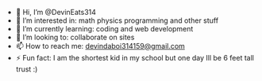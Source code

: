 - 👋 Hi, I’m @DevinEats314
- 👀 I’m interested in: math physics programming and other stuff
- 🌱 I’m currently learning: coding and web development
- 💞️ I’m looking to: collaborate on sites
- 📫 How to reach me: devindaboi314159@gmail.com
- ⚡ Fun fact: I am the shortest kid in my school but one day Ill be 6 feet tall trust :)

<!---
DevinEats314/DevinEats314 is a ✨ special ✨ repository because its `README.md` (this file) appears on your GitHub profile.
You can click the Preview link to take a look at your changes.
--->
